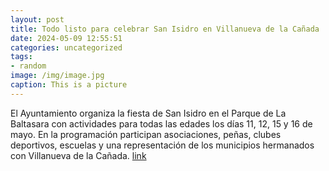 ```yaml
---
layout: post
title: Todo listo para celebrar San Isidro en Villanueva de la Cañada
date: 2024-05-09 12:55:51
categories: uncategorized
tags:
- random
image: /img/image.jpg
caption: This is a picture
---
```

El Ayuntamiento organiza la fiesta de San Isidro en el Parque de La Baltasara con actividades para todas las edades los días 11, 12, 15 y 16 de mayo.  En la programación participan asociaciones, peñas, clubes deportivos, escuelas y una representación de los municipios hermanados con Villanueva de la Cañada.   [link](https://www.ayto-villacanada.es/noticias/todo-listo-para-celebrar-san-isidro-en-villanueva-de-la-canada/)
